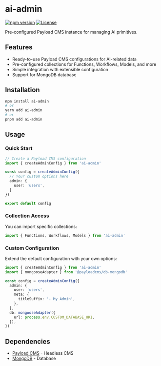 # ai-admin

[![npm version](https://img.shields.io/npm/v/ai-admin.svg)](https://www.npmjs.com/package/ai-admin)
[![License](https://img.shields.io/npm/l/ai-admin.svg)](https://github.com/drivly/primitives.org.ai/blob/main/packages/ai-admin/LICENSE)

Pre-configured Payload CMS instance for managing AI primitives.

## Features

- Ready-to-use Payload CMS configurations for AI-related data
- Pre-configured collections for Functions, Workflows, Models, and more
- Simple integration with extensible configuration
- Support for MongoDB database

## Installation

```bash
npm install ai-admin
# or
yarn add ai-admin
# or
pnpm add ai-admin
```

## Usage

### Quick Start

```typescript
// Create a Payload CMS configuration
import { createAdminConfig } from 'ai-admin'

const config = createAdminConfig({
  // Your custom options here
  admin: {
    user: 'users',
  }
})

export default config
```

### Collection Access

You can import specific collections:

```typescript
import { Functions, Workflows, Models } from 'ai-admin'
```

### Custom Configuration

Extend the default configuration with your own options:

```typescript
import { createAdminConfig } from 'ai-admin'
import { mongooseAdapter } from '@payloadcms/db-mongodb'

const config = createAdminConfig({
  admin: {
    user: 'users',
    meta: {
      titleSuffix: '- My Admin',
    },
  },
  db: mongooseAdapter({
    url: process.env.CUSTOM_DATABASE_URI,
  }),
})
```

## Dependencies

- [Payload CMS](https://payloadcms.com/) - Headless CMS
- [MongoDB](https://www.mongodb.com/) - Database
